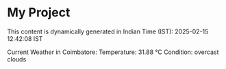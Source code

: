 # My Project

This content is dynamically generated in Indian Time (IST): 2025-02-15 12:42:08 IST


Current Weather in Coimbatore:
Temperature: 31.88 °C
Condition: overcast clouds
